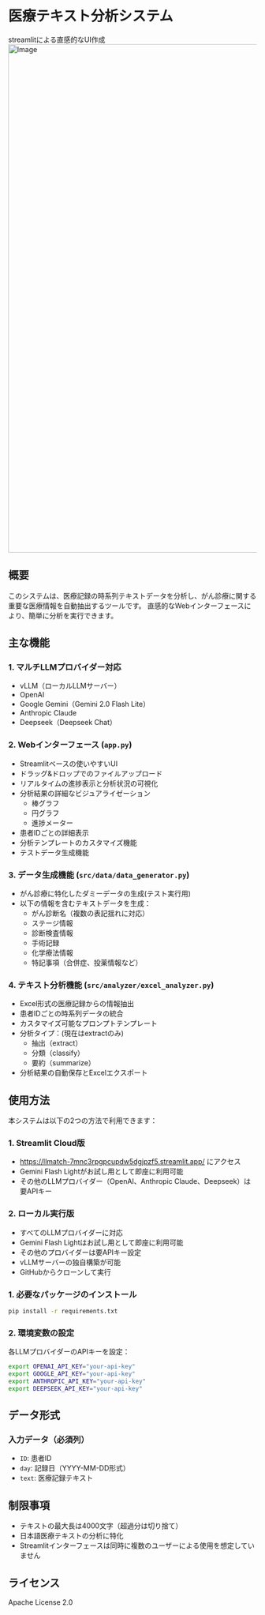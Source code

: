 # 医療テキスト分析システム

streamlitによる直感的なUI作成
<img width="1030" alt="Image" src="https://github.com/user-attachments/assets/5695a8ae-3816-4e12-acc0-ab41d5404873" />

## 概要
このシステムは、医療記録の時系列テキストデータを分析し、がん診療に関する重要な医療情報を自動抽出するツールです。
直感的なWebインターフェースにより、簡単に分析を実行できます。

## 主な機能

### 1. マルチLLMプロバイダー対応
- vLLM（ローカルLLMサーバー）
- OpenAI
- Google Gemini（Gemini 2.0 Flash Lite）
- Anthropic Claude
- Deepseek（Deepseek Chat）

### 2. Webインターフェース (`app.py`)
- Streamlitベースの使いやすいUI
- ドラッグ&ドロップでのファイルアップロード
- リアルタイムの進捗表示と分析状況の可視化
- 分析結果の詳細なビジュアライゼーション
  - 棒グラフ
  - 円グラフ
  - 進捗メーター
- 患者IDごとの詳細表示
- 分析テンプレートのカスタマイズ機能
- テストデータ生成機能

### 3. データ生成機能 (`src/data/data_generator.py`)
- がん診療に特化したダミーデータの生成(テスト実行用)
- 以下の情報を含むテキストデータを生成：
  - がん診断名（複数の表記揺れに対応）
  - ステージ情報
  - 診断検査情報
  - 手術記録
  - 化学療法情報
  - 特記事項（合併症、投薬情報など）

### 4. テキスト分析機能 (`src/analyzer/excel_analyzer.py`)
- Excel形式の医療記録からの情報抽出
- 患者IDごとの時系列データの統合
- カスタマイズ可能なプロンプトテンプレート
- 分析タイプ：(現在はextractのみ)
  - 抽出（extract）
  - 分類（classify）
  - 要約（summarize）
- 分析結果の自動保存とExcelエクスポート

## 使用方法

本システムは以下の2つの方法で利用できます：

### 1. Streamlit Cloud版
- https://llmatch-7mnc3rpgpcupdw5dgjpzf5.streamlit.app/ にアクセス
- Gemini Flash Lightがお試し用として即座に利用可能
- その他のLLMプロバイダー（OpenAI、Anthropic Claude、Deepseek）は要APIキー

### 2. ローカル実行版
- すべてのLLMプロバイダーに対応
- Gemini Flash Lightはお試し用として即座に利用可能
- その他のプロバイダーは要APIキー設定
- vLLMサーバーの独自構築が可能
- GitHubからクローンして実行

### 1. 必要なパッケージのインストール
```bash
pip install -r requirements.txt
```

### 2. 環境変数の設定
各LLMプロバイダーのAPIキーを設定：
```bash
export OPENAI_API_KEY="your-api-key"
export GOOGLE_API_KEY="your-api-key"
export ANTHROPIC_API_KEY="your-api-key"
export DEEPSEEK_API_KEY="your-api-key"
```



## データ形式

### 入力データ（必須列）
- `ID`: 患者ID
- `day`: 記録日（YYYY-MM-DD形式）
- `text`: 医療記録テキスト

## 制限事項
- テキストの最大長は4000文字（超過分は切り捨て）
- 日本語医療テキストの分析に特化
- Streamlitインターフェースは同時に複数のユーザーによる使用を想定していません

## ライセンス
Apache License 2.0

